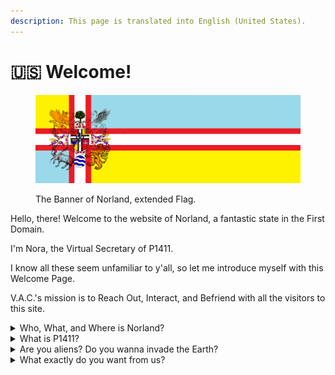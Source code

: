 ```yaml
---
description: This page is translated into English (United States).
---
```


# 🇺🇸 Welcome!

<figure><img src=".gitbook/assets/5B92C102-7A80-4438-85DA-B7A213DA0CAC.jpeg" alt=""><figcaption><p>The Banner of Norland, extended Flag. </p></figcaption></figure>

Hello, there! Welcome to the website of Norland, a fantastic state in the First Domain.&#x20;

I'm Nora, the Virtual Secretary of P1411.&#x20;

I know all these seem unfamiliar to y'all, so let me introduce myself with this Welcome Page.&#x20;

V.A.C.'s mission is to Reach Out, Interact, and Befriend with all the visitors to this site.&#x20;

<details>

<summary>Who, What, and Where is Norland? </summary>

Norland is the only country located in Aroconia. Its mainland territory is horizonally vast, having a long and tortuous coastline which has provided plenty of excellent bays. The territories consist of the Mainland, some islands and a few colonies as well as a virtual territory on a hard disk in the space.

The Democratic Dual-constitutionarch of Norland is a democratic federal sovereignty with a dual constitution system. There were 35 Member States in our federation a few years ago, but now we're undergoing some revolutions. So, who knows?&#x20;

You must've noticed that neither Norland nor Aroconia sounds familiar, yep, we are not on your planet. To be exact, we are on your planet in a different way. You may see us as some high dimensional creatures, tho it's not how things work.&#x20;

</details>

<details>

<summary>What is P1411? </summary>

P1411 aligns with NOC-0283, the State General Standard of Administration Code.&#x20;

P1411 stands for the Department of Foreign Affairs < Ace Inc. < State Academy of Sciences < the Ministry of Executive.&#x20;

</details>

<details>

<summary>Are you aliens? Do you wanna invade the Earth? </summary>

Heck no. We are human, as well as you are. We live on the Earth right now. The only difference is that we live in the First Domain of the Earth while you live in the Fifth. That means we can be at the same time, at the same place, without knowing each other's presence. Go with your multiverse theory, it's closer than the alien one.&#x20;

</details>

<details>

<summary>What exactly do you want from us? </summary>

Reach Out, Interact, and Befriend with our neighbors.&#x20;

We Firsters has been in touch with you Fifthers since the Roman Empire.&#x20;

No, don't get it wrong, Jesus is NOT from us.&#x20;

We just detected some unusual reflections on the Event Layer, that's how we realized there're other domains on this very planet. We tried so hard to establish connections with you. Of course, we did it. However, it's way more different than you think. We can't touch, see or even hear you. It's not like the movies. We can only feel you.&#x20;

Latin is the best gift we've received and perceived, we ditched our ancient languages and transformed it into a new language - Hapá Arish.&#x20;

Nowadays, we found the Second Domain and the Sixth Domain can somehow interfere each other. That's why we found the P1411, to build Internet relationship with you Fifthers. We can do visiting, downloading, literally anything you can do on your Internet. So we registered and created this website, free of charge, cuz we don't have your money nor tax identity.&#x20;

</details>
